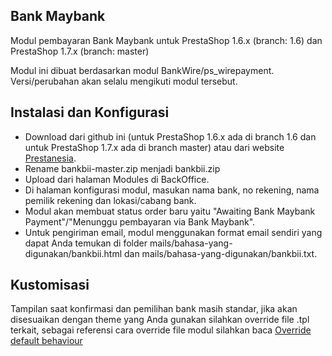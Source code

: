 Bank Maybank
--------
Modul pembayaran Bank Maybank untuk PrestaShop 1.6.x (branch: 1.6) dan PrestaShop 1.7.x (branch: master)

Modul ini dibuat berdasarkan modul BankWire/ps_wirepayment. Versi/perubahan akan selalu mengikuti modul tersebut.

Instalasi dan Konfigurasi
--------
* Download dari github ini (untuk PrestaShop 1.6.x ada di branch 1.6 dan untuk PrestaShop 1.7.x ada di branch master) atau dari website [Prestanesia][1].
* Rename bankbii-master.zip menjadi bankbii.zip
* Upload dari halaman Modules di BackOffice.
* Di halaman konfigurasi modul, masukan nama bank, no rekening, nama pemilik rekening dan lokasi/cabang bank.
* Modul akan membuat status order baru yaitu "Awaiting Bank Maybank Payment"/"Menunggu pembayaran via Bank Maybank".
* Untuk pengiriman email, modul menggunakan format email sendiri yang dapat Anda temukan di folder mails/bahasa-yang-digunakan/bankbii.html dan mails/bahasa-yang-digunakan/bankbii.txt.

Kustomisasi
--------
Tampilan saat konfirmasi dan pemilihan bank masih standar, jika akan disesuaikan dengan theme yang Anda gunakan silahkan override file .tpl terkait, sebagai referensi cara override file modul silahkan baca [Override default behaviour][2]


[1]: http://store.prestanesia.com
[2]: http://doc.prestashop.com/display/PS16/Overriding+default+behaviors
